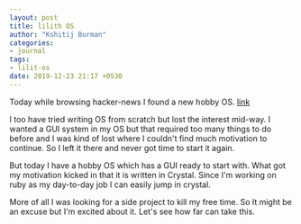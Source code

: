 ```yaml
---
layout: post
title: lilith OS
author: "Kshitij Burman"
categories:
- journal
tags:
- lilit-os
date: 2019-12-23 21:17 +0530
---
```

Today while browsing hacker-news I found a new hobby OS. [link](https://news.ycombinator.com/item?id=21860713)


I too have tried writing OS from scratch but lost the interest mid-way. I wanted a GUI system in my OS but that required too many things to do before and I was kind of lost where I couldn't find much motivation to continue. So I left it there and never got time to start it again.

But today I have a hobby OS which has a GUI ready to start with. What got my motivation kicked in that it is written in Crystal. Since I'm working on ruby as my day-to-day job I can easily jump in crystal.

More of all I was looking for a side project to kill my free time.  So It might be an excuse but I'm excited about it. Let's see how far can take this.
<!--more-->